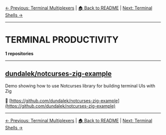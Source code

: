 [← Previous: Terminal Multiplexers](terminal-multiplexers.txt) | [🏠 Back to README](../README.md) | [Next: Terminal Shells →](terminal-shells.txt)

---

# TERMINAL PRODUCTIVITY

**1 repositories**

---

## [dundalek/notcurses-zig-example](https://github.com/dundalek/notcurses-zig-example)

Demo showing how to use Notcurses library for building terminal UIs with Zig

🔗 [https://github.com/dundalek/notcurses-zig-example](https://github.com/dundalek/notcurses-zig-example)

---


[← Previous: Terminal Multiplexers](terminal-multiplexers.txt) | [🏠 Back to README](../README.md) | [Next: Terminal Shells →](terminal-shells.txt)
